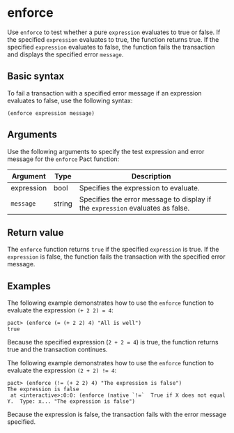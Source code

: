 # enforce

Use `enforce` to test whether a pure `expression` evaluates to true or false.
If the specified `expression` evaluates to true, the function returns true.
If the specified `expression` evaluates to false, the function fails the transaction and displays the specified error `message`.

## Basic syntax

To fail a transaction with a specified error message if an expression evaluates to false, use the following syntax:

```pact
(enforce expression message)
```

## Arguments

Use the following arguments to specify the test expression and error message for the `enforce` Pact function:

| Argument | Type   | Description                                    |
|----------|--------|------------------------------------------------|
| expression | bool | Specifies the expression to evaluate.     |
| `message` | string | Specifies the error message to display if the `expression` evaluates as false. |

## Return value

The `enforce` function returns `true` if the specified `expression` is true. If the `expression` is false, the function fails the transaction with the specified error message.

## Examples

The following example demonstrates how to use the `enforce` function to evaluate the expression `(+ 2 2) = 4`:

```pact
pact> (enforce (= (+ 2 2) 4) "All is well")
true
```

Because the specified expression (`2 + 2 = 4`) is true, the function returns true and the transaction continues.

The following example demonstrates how to use the `enforce` function to evaluate the expression `(2 + 2) != 4`:

```pact
pact> (enforce (!= (+ 2 2) 4) "The expression is false")
The expression is false
 at <interactive>:0:0: (enforce (native `!=`  True if X does not equal Y.  Type: x... "The expression is false")
```

Because the expression is false, the transaction fails with the error message specified.
